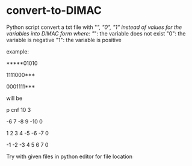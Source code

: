# convert-to-DIMAC
Python script
convert a txt file with "*", "0", "1" instead of values for the variables into DIMAC form where:
"*": the variable does not exist
"0": the variable is negative
"1": the variable is positive

example:

*****01010

1111000***

0001111***

will be

p cnf 10 3

-6 7 -8 9 -10 0
 
 1 2 3 4 -5 -6 -7 0
 
 -1 -2 -3 4 5 6 7 0

Try with given files in python editor for file location
